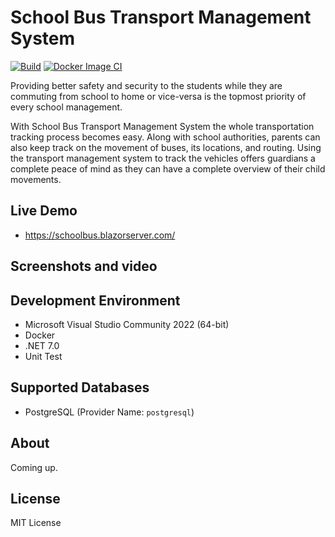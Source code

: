 # School Bus Transport Management System


[![Build](https://github.com/neozhu/schoolbus/actions/workflows/dotnet.yml/badge.svg)](https://github.com/neozhu/schoolbus/actions/workflows/dotnet.yml)
[![Docker Image CI](https://github.com/neozhu/schoolbus/actions/workflows/docker-image.yml/badge.svg)](https://github.com/neozhu/schoolbus/actions/workflows/docker-image.yml)

Providing better safety and security to the students while they are commuting from school to home or vice-versa is the topmost priority of every school management.

With School Bus Transport Management System the whole transportation tracking process becomes easy. Along with school authorities, parents can also keep track on the movement of buses, its locations, and routing. Using the transport management system to track the vehicles offers guardians a complete peace of mind as they can have a complete overview of their child movements.

## Live Demo

- https://schoolbus.blazorserver.com/

## Screenshots and video



## Development Environment

- Microsoft Visual Studio Community 2022 (64-bit)
- Docker
- .NET 7.0
- Unit Test


## Supported Databases

* PostgreSQL (Provider Name: `postgresql`)

 

## About

Coming up.

## License

MIT License
